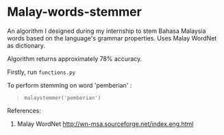 # Malay-words-stemmer
An algorithm I designed during my internship to stem Bahasa Malaysia words based on the language's grammar properties. 
Uses Malay WordNet as dictionary.

Algorithm returns approximately 78% accuracy.

Firstly, run ```functions.py```

To perform stemming on word 'pemberian' :
> ``` malaystemmer('pemberian') ```


References:
1. Malay WordNet http://wn-msa.sourceforge.net/index.eng.html
